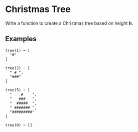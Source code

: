 # Christmas Tree

Write a function to create a Christmas tree based on height **h**.

## Examples
```text
tree(1) ➞ [
  "#"
]

tree(2) ➞ [
  " # ",
  "###"
]

tree(5) ➞ [
  "    #    ",
  "   ###   ",
  "  #####  ",
  " ####### ",
  "#########"
]

tree(0) ➞ []
```
